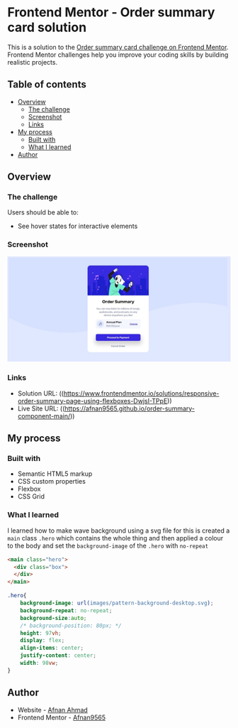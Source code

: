 # Frontend Mentor - Order summary card solution

This is a solution to the [Order summary card challenge on Frontend Mentor](https://www.frontendmentor.io/challenges/order-summary-component-QlPmajDUj). Frontend Mentor challenges help you improve your coding skills by building realistic projects. 

## Table of contents

- [Overview](#overview)
  - [The challenge](#the-challenge)
  - [Screenshot](#screenshot)
  - [Links](#links)
- [My process](#my-process)
  - [Built with](#built-with)
  - [What I learned](#what-i-learned)
- [Author](#author)


## Overview

### The challenge

Users should be able to:

- See hover states for interactive elements

### Screenshot

![](./screenshot.jpeg)


### Links

- Solution URL: ((https://www.frontendmentor.io/solutions/responsive-order-summary-page-using-flexboxes-DwjsI-TPpE))
- Live Site URL: ((https://afnan9565.github.io/order-summary-component-main/))

## My process

### Built with

- Semantic HTML5 markup
- CSS custom properties
- Flexbox
- CSS Grid


### What I learned

I learned how to make wave background using a svg file for this is created a `main` class `.hero` which contains the whole thing and then applied a colour to the body and set the `background-image` of the `.hero` with `no-repeat`  

```html
<main class="hero">
  <div class="box">
  </div>
</main>
```
```css
.hero{
    background-image: url(images/pattern-background-desktop.svg);
    background-repeat: no-repeat;
    background-size:auto;
    /* background-position: 80px; */
    height: 97vh;
    display: flex;
    align-items: center;
    justify-content: center;
    width: 98vw;
}
```

## Author

- Website - [Afnan Ahmad](https://afnan9565.github.io/portfolio)
- Frontend Mentor - [Afnan9565](https://www.frontendmentor.io/profile/Afnan9565)

